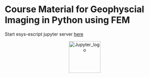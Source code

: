 # Course Material for Geophyscial Imaging in Python using FEM


<p>
Start esys-escript jupyter server 
<a href="http://203.101.226.252/hub/user-redirect/git-pull?repo=https%3A%2F%2Fgithub.com%2FAndreaCodd%2Feenotes&rlpath=tree%2Feenotes%2FNotebooks%2FGeophysicalImaging%2F&branch=main">
here</a>
<CENTER>
<img src="https://upload.wikimedia.org/wikipedia/commons/thumb/3/38/Jupyter_logo.svg/207px-Jupyter_logo.svg.png" alt="Jupyter_logo" title="Jupyter logo" width="100">
</center>
</p>